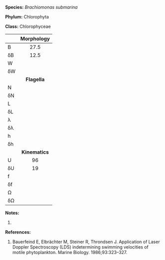 **Species:** *Brachiomonas submarina*

**Phylum:** Chlorophyta

**Class:** Chlorophyceae

|    | **Morphology** |
|:-- | :------------: |
| B  | 27.5 |
| δB | 12.5 |
| W  |  |
| δW |  |
|    | **Flagella** |
| N  |  |
| δN |  |
| L  |  |
| δL |  |
| λ  |  |
| δλ |  |
| h  |  |
| δh |  |
|    | **Kinematics** |
| U  | 96 |
| δU | 19 |
| f  |  |
| δf |  |
| Ω  |  |
| δΩ |  |

**Notes:**

1.

**References:**

1. Bauerfeind E, Elbrächter M, Steiner R, Throndsen J.  Application of Laser Doppler Spectroscopy (LDS) indetermining swimming velocities of motile phytoplankton.  Marine Biology. 1986;93:323–327.
